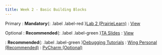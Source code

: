 ```yaml
---
title: Week 2 - Basic Building Blocks
---
```


Primary
: **Mandatory**{: .label .label-red }[Lab 2 (PrairieLearn)](https://us.prairielearn.com/pl/login)
  : [View](https://us.prairielearn.com/pl/login)

Optional
: **Recommended**{: .label .label-green }[TA Slides](https://github.com/Shogz-Labs/EECS1015_F25_Assets/blob/main/ta_recitations/Slides/Week%2002%20-%20Basic%20Building%20Blocks.pdf)
  : [View](https://github.com/Shogz-Labs/EECS1015_F25_Assets/blob/main/ta_recitations/Slides/Week%2002%20-%20Basic%20Building%20Blocks.pdf)

: **Recommended**{: .label .label-green }[Debugging Tutorials](#week-2-basic-building-blocks)
  : [Wing Personal (Recommended)](https://www.youtube.com/watch?v=znFmcoqfeU8)
  : [PyCharm (Optional)](https://www.youtube.com/watch?v=GA8i4nJhe3M)